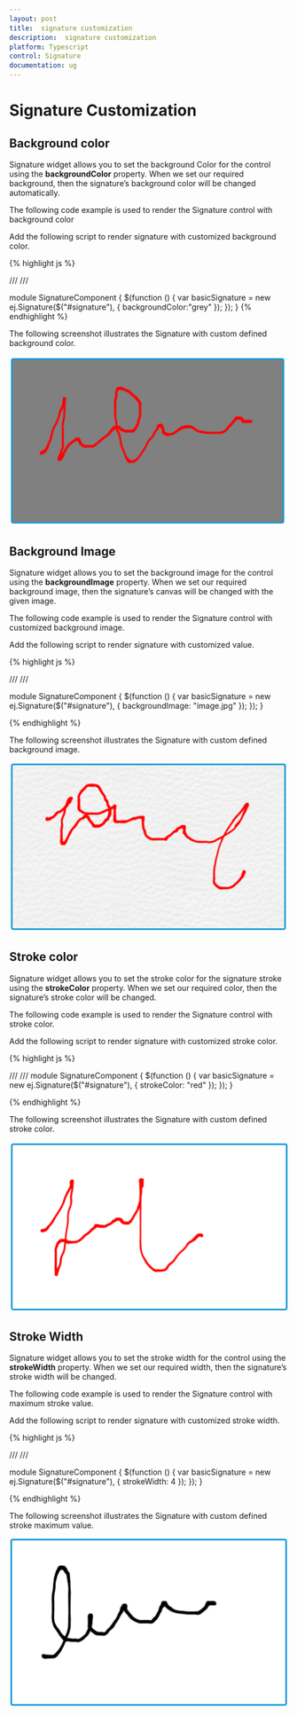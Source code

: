 ```yaml
---
layout: post
title:  signature customization
description:  signature customization
platform: Typescript
control: Signature
documentation: ug
---
```


# Signature Customization

## Background color

Signature widget allows you to set the background Color for the control using the **backgroundColor** property. When we set our required background, then the signature’s background color will be changed automatically.

The following code example is used to render the Signature control with background color

Add the following script to render signature with customized background color.

{% highlight js %}

/// <reference path="tsfiles/jquery.d.ts" />
/// <reference path="tsfiles/ej.web.all.d.ts" />

module SignatureComponent {
    $(function () {
        var basicSignature = new ej.Signature($("#signature"), {
                 backgroundColor:"grey"
                  });
        });
  }
{% endhighlight %}

The following screenshot illustrates the Signature with custom defined background color.

![](Signature_Customization_images\backgroundcolor_img1.png)

## Background Image

Signature widget allows you to set the background image for the control using the **backgroundImage** property. When we set our required background image, then the signature’s canvas will be changed with the given image.

The following code example is used to render the Signature control with customized background image.

Add the following script to render signature with customized value.

{% highlight js %}

/// <reference path="tsfiles/jquery.d.ts" />
/// <reference path="tsfiles/ej.web.all.d.ts" />

module SignatureComponent {
    $(function () {
        var basicSignature = new ej.Signature($("#signature"), {
                backgroundImage: "image.jpg"
                 });
        });
}


{% endhighlight %}

The following screenshot illustrates the Signature with custom defined background image.

![](Signature_Customization_images\backgroundimage_img1.png)



## Stroke color

Signature widget allows you to set the stroke color for the signature stroke using the **strokeColor** property. When we set our required color, then the signature’s stroke color will be changed.

The following code example is used to render the Signature control with stroke color.

Add the following script to render signature with customized stroke color.

{% highlight js %}

/// <reference path="tsfiles/jquery.d.ts" />
/// <reference path="tsfiles/ej.web.all.d.ts" />
module SignatureComponent {
    $(function () {
        var basicSignature = new ej.Signature($("#signature"), { 
                strokeColor: "red"
             });
        });
 }

{% endhighlight %}

The following screenshot illustrates the Signature with custom defined stroke color.

![](Signature_Customization_images\strokecolor_img1.png)

## Stroke Width

Signature widget allows you to set the stroke width for the control using the **strokeWidth** property. When we set our required width, then the signature’s stroke width will be changed.

The following code example is used to render the Signature control with maximum stroke value.

Add the following script to render signature with customized stroke width.

{% highlight js %}

/// <reference path="tsfiles/jquery.d.ts" />
/// <reference path="tsfiles/ej.web.all.d.ts" />

module SignatureComponent {
    $(function () {
        var basicSignature = new ej.Signature($("#signature"), {
                 strokeWidth: 4
            });
        });
   }

{% endhighlight %}

The following screenshot illustrates the Signature with custom defined stroke maximum value.

![](Signature_Customization_images\strokewidth_img1.png)